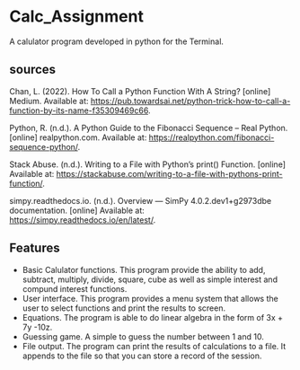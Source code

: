 # Calc_Assignment

A calulator program developed in python for the Terminal.

## sources

Chan, L. (2022). How To Call a Python Function With A String? [online] Medium. Available at: https://pub.towardsai.net/python-trick-how-to-call-a-function-by-its-name-f35309469c66.

Python, R. (n.d.). A Python Guide to the Fibonacci Sequence – Real Python. [online] realpython.com. Available at: https://realpython.com/fibonacci-sequence-python/.

Stack Abuse. (n.d.). Writing to a File with Python’s print() Function. [online] Available at: https://stackabuse.com/writing-to-a-file-with-pythons-print-function/.

simpy.readthedocs.io. (n.d.). Overview — SimPy 4.0.2.dev1+g2973dbe documentation. [online] Available at: https://simpy.readthedocs.io/en/latest/.

## Features

- Basic Calulator functions. This program provide the ability to add, subtract, multiply, divide, square, cube as well as simple interest and compund interest functions.
- User interface. This program provides a menu system that allows the user to select functions and print the results to screen.
- Equations. The program is able to do linear algebra in the form of 3x + 7y -10z.
- Guessing game. A simple to guess the number between 1 and 10.
- File output. The program can print the results of calculations to a file. It appends to the file so that you can store a record of the session.
  ‌
